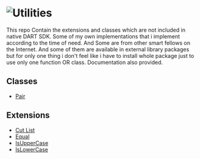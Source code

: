 # ![Utilities](https://www.dropbox.com/s/48v6jpo232n461w/utilites.png?dl=1)

This repo Contain the extensions and classes which are not included in native DART SDK.
Some of my own implementations that i implement according to the time of need. And Some are from other smart fellows on the Internet. And some of them are available in external library packages but for only one thing i don't feel like  i have to install  whole package just to use only one function OR class. Documentation also provided.

## Classes

- [Pair](classes/pair.dart)

## Extensions

- [Cut List](extensions/cut_list.dart)
- [Equal](extensions/equals.dart)
- [IsUpperCase](extensions/is_upper_case.dart)
- [IsLowerCase](extensions/is_lower_case.dart)
